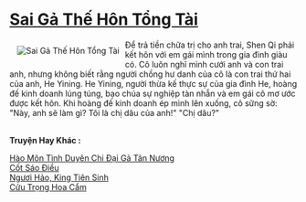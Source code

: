 <a href="https://truyentiki.com/sai-ga-the-hon-tong-tai.30794/" title="Sai Gả Thế Hôn Tổng Tài"><h1>Sai Gả Thế Hôn Tổng Tài</h1></a><div style="display:table"><img align="right" style="float: left; padding: 10px;" src="https://truyentiki.com/a/img/str/src/30794.jpg" alt="Sai Gả Thế Hôn Tổng Tài">Để trả tiền chữa trị cho anh trai, Shen Qi phải kết hôn với em gái mình trong gia đình giàu có. Cô luôn nghĩ mình cưới anh và con trai anh, nhưng không biết rằng người chồng hư danh của cô là con trai thứ hai của anh, He Yining. He Yining, người thừa kế thực sự của gia đình He, hoàng đế kinh doanh lúng túng, bạo chúa sự nghiệp tàn nhẫn và em gái cô mơ ước được kết hôn. Khi hoàng đế kinh doanh ép mình lên xuống, cô sững sờ: "Này, anh sẽ làm gì? Tôi là chị dâu của anh!" "Chị dâu?"</div><p><br><b>Truyện Hay Khác :</b></p><a href="https://truyentiki.com/hao-mon-tinh-duyen-chi-dai-ga-tan-nuong.30793/" alt="Hào Môn Tình Duyên Chi Đại Gả Tân Nương">Hào Môn Tình Duyên Chi Đại Gả Tân Nương</a><br/><a href="https://github.com/nownovels/truyenhay/tree/master/truyenhay/30639/README.md" alt="Cốt Sáo Điều">Cốt Sáo Điều</a><br/><a href="https://github.com/nownovels/truyenhay/tree/master/truyenhay/30730/README.md" alt="Ngươi Hảo, King Tiên Sinh">Ngươi Hảo, King Tiên Sinh</a><br/><a href="https://truyentiki.wordpress.com/2020/06/08/cuu-trong-hoa-cam/" alt="Cửu Trọng Hoa Cẩm">Cửu Trọng Hoa Cẩm</a><br/>